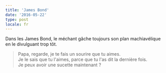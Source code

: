 ```yaml
---
title: 'James Bond'
date: '2016-05-22'
type: post
locale: fr
---
```


Dans les James Bond, le méchant gâche toujours son plan machiavélique en le divulguant trop tôt.

<!-- more -->

> Papa, regarde, je te fais un sourire que tu aimes.  
> Je le sais que tu l'aimes, parce que tu l'as dit la dernière fois.  
> Je peux avoir une sucette maintenant ?
